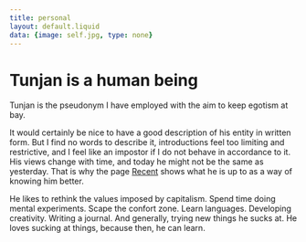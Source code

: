 ```yaml
---
title: personal
layout: default.liquid
data: {image: self.jpg, type: none}
---
```


# Tunjan is a human being

Tunjan is the pseudonym I have employed with the aim to keep egotism at bay.

It would certainly be nice to have a good description of his entity in written form. But I find no words to describe it, introductions feel too limiting and restrictive, and I feel like an impostor if I do not behave in accordance to it.
His views change with time, and today he might not be the same as yesterday. That is why the page <a href=now.html>Recent</a> shows what he is up to as a way of knowing him better.

<!-- He is currently exploring new ways of living, challenging modern society values and building skills to contribute to ethical projects.  -->

He likes to rethink the values imposed by capitalism. Spend time doing mental experiments. Scape the confort zone. Learn languages. Developing creativity. Writing a journal. And generally, trying new things he sucks at. He loves sucking at things, because then, he can learn.


